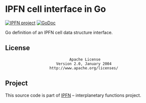 # IPFN cell interface in Go

[![IPFN project](https://img.shields.io/badge/project-IPFN-blue.svg?style=flat-square)](http://github.com/ipfn)
[![GoDoc](https://godoc.org/github.com/ipfn/ipfn/go/cell?status.svg)](https://godoc.org/github.com/ipfn/ipfn/go/cell)

Go definition of an IPFN cell data structure interface.

## License

                                 Apache License
                           Version 2.0, January 2004
                        http://www.apache.org/licenses/

## Project

This source code is part of [IPFN](https://github.com/ipfn) – interplanetary functions project.
